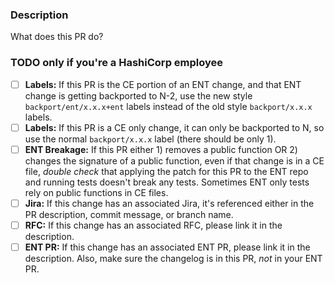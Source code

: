 ### Description
What does this PR do?

### TODO only if you're a HashiCorp employee
- [ ] **Labels:** If this PR is the CE portion of an ENT change, and that ENT change is
  getting backported to N-2, use the new style `backport/ent/x.x.x+ent` labels
  instead of the old style `backport/x.x.x` labels.
- [ ] **Labels:** If this PR is a CE only change, it can only be backported to N, so use
  the normal `backport/x.x.x` label (there should be only 1).
- [ ] **ENT Breakage:** If this PR either 1) removes a public function OR 2) changes the signature
  of a public function, even if that change is in a CE file, _double check_ that
  applying the patch for this PR to the ENT repo and running tests doesn't
  break any tests. Sometimes ENT only tests rely on public functions in CE
  files.
- [ ] **Jira:** If this change has an associated Jira, it's referenced either
  in the PR description, commit message, or branch name.
- [ ] **RFC:** If this change has an associated RFC, please link it in the description.
- [ ] **ENT PR:** If this change has an associated ENT PR, please link it in the
  description. Also, make sure the changelog is in this PR, _not_ in your ENT PR.
